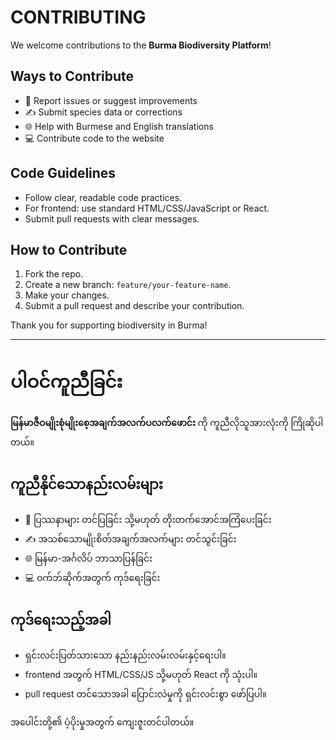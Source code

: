 # CONTRIBUTING

We welcome contributions to the **Burma Biodiversity Platform**!

## Ways to Contribute

- 🐛 Report issues or suggest improvements
- ✍️ Submit species data or corrections
- 🌐 Help with Burmese and English translations
- 💻 Contribute code to the website

## Code Guidelines

- Follow clear, readable code practices.
- For frontend: use standard HTML/CSS/JavaScript or React.
- Submit pull requests with clear messages.

## How to Contribute

1. Fork the repo.
2. Create a new branch: `feature/your-feature-name`.
3. Make your changes.
4. Submit a pull request and describe your contribution.

Thank you for supporting biodiversity in Burma!

---

# ပါဝင်ကူညီခြင်း

**မြန်မာဇီဝမျိုးစုံမျိုးစေ့အချက်အလက်ပလက်ဖောင်း** ကို ကူညီလိုသူအားလုံးကို ကြိုဆိုပါတယ်။

## ကူညီနိုင်သောနည်းလမ်းများ

- 🐛 ပြဿနာများ တင်ပြခြင်း သို့မဟုတ် တိုးတက်အောင်အကြံပေးခြင်း
- ✍️ အသစ်သောမျိုးစိတ်အချက်အလက်များ တင်သွင်းခြင်း
- 🌐 မြန်မာ-အင်္ဂလိပ် ဘာသာပြန်ခြင်း
- 💻 ဝက်ဘ်ဆိုက်အတွက် ကုဒ်ရေးခြင်း

## ကုဒ်ရေးသည့်အခါ

- ရှင်းလင်းပြတ်သားသော နည်းနည်းလမ်းလမ်းနှင့်ရေးပါ။
- frontend အတွက် HTML/CSS/JS သို့မဟုတ် React ကို သုံးပါ။
- pull request တင်သောအခါ ပြောင်းလဲမှုကို ရှင်းလင်းစွာ ဖော်ပြပါ။

အပေါင်းတို့၏ ပံ့ပိုးမှုအတွက် ကျေးဇူးတင်ပါတယ်။
